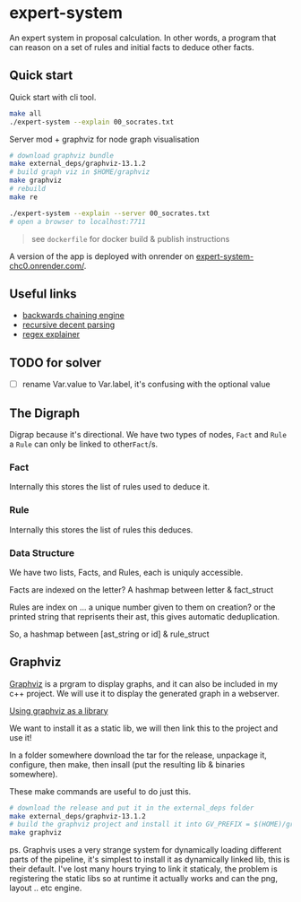 # expert-system

An expert system in proposal calculation. In other words, a program that can
reason on a set of rules and initial facts to deduce other facts.

## Quick start

Quick start with cli tool.
```bash
make all
./expert-system --explain 00_socrates.txt
```

Server mod + graphviz for node graph visualisation
```bash
# download graphviz bundle
make external_deps/graphviz-13.1.2
# build graph viz in $HOME/graphviz
make graphviz
# rebuild
make re

./expert-system --explain --server 00_socrates.txt
# open a browser to localhost:7711
```

> see `dockerfile` for docker build & publish instructions

A version of the app is deployed with onrender on [expert-system-chc0.onrender.com/](https://expert-system-chc0.onrender.com/).

## Useful links


- [backwards chaining engine](https://en.wikipedia.org/wiki/Backward_chaining)
- [recursive decent parsing](https://www.youtube.com/watch?v=dDtZLm7HIJs)
- [regex explainer](https://regexr.com/)

## TODO for solver

- [ ] rename Var.value to Var.label, it's confusing with the optional value

## The Digraph

Digrap because it's directional. We have two types of nodes, `Fact` and `Rule`
a `Rule` can only be linked to other`Fact`/s.

### Fact

Internally this stores the list of rules used to deduce it. 

### Rule

Internally this stores the list of rules this deduces.

### Data Structure

We have two lists, Facts, and Rules, each is uniquly accessible.

Facts are indexed on the letter? A hashmap between letter & fact\_struct

Rules are index on ... a unique number given to them on creation?
or the printed string that reprisents their ast, this gives automatic
deduplication.

So, a hashmap between [ast\_string or id] & rule\_struct


## Graphviz

[Graphviz](https://graphviz.org/) is a prgram to display graphs, and it can also be included in my c++ project. We will use it to display the generated graph in a webserver.

[Using graphviz as a library](https://graphviz.org/docs/library/)

We want to install it as a static lib, we will then link this to the project and use it!

In a folder somewhere download the tar for the release, unpackage it, configure, then make, then insall (put the resulting lib & binaries somewhere).

These make commands are useful to do just this.

```bash
# download the release and put it in the external_deps folder
make external_deps/graphviz-13.1.2
# build the graphviz project and install it into GV_PREFIX = $(HOME)/graphviz
make graphviz
```
ps. Graphvis uses a very strange system for dynamically loading different parts of the pipeline, it's simplest to install it as dynamically linked lib, this is their default. I've lost many hours trying to link it staticaly, the problem is registering the static libs so at runtime it actually works and can the png, layout .. etc engine. 
